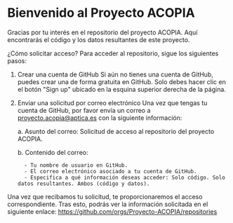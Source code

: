 # Bienvenido al Proyecto ACOPIA

Gracias por tu interés en el repositorio del proyecto ACOPIA. Aquí encontrarás el código y los datos resultantes de este proyecto.

¿Cómo solicitar acceso?
Para acceder al repositorio, sigue los siguientes pasos:

1. Crear una cuenta de GitHub
Si aún no tienes una cuenta de GitHub, puedes crear una de forma gratuita en GitHub. Solo debes hacer clic en el botón "Sign up" ubicado en la esquina superior derecha de la página.

2. Enviar una solicitud por correo electrónico
Una vez que tengas tu cuenta de GitHub, por favor envía un correo a proyecto.acopia@aptica.es con la siguiente información:

      a. Asunto del correo: Solicitud de acceso al repositorio del proyecto ACOPIA.

      b. Contenido del correo:
   
         - Tu nombre de usuario en GitHub.
         - El correo electrónico asociado a tu cuenta de GitHub.
         - Especifica a qué información deseas acceder: Solo código. Solo datos resultantes. Ambos (código y datos).

Una vez que recibamos tu solicitud, te proporcionaremos el acceso correspondiente. Tras esto, podrás ver la información solicitada en el siguiente enlace: https://github.com/orgs/Proyecto-ACOPIA/repositories
